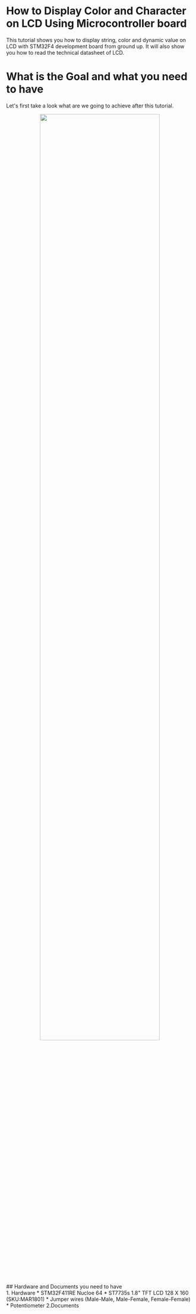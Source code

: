 # How to Display Color and Character on LCD Using Microcontroller board
This tutorial shows you how to display string, color and dynamic value on LCD with STM32F4 development board from ground up. It will also show you how to read the technical datasheet of LCD.<br />

# What is the Goal and what you need to have <br />
Let's first take a look what are we going to achieve after this tutorial.<br />
<p align="center">
<img src="/Image/Goal.gif" height="80%" width="80%"> 
</p>  
<br />
## Hardware and Documents you need to have <br />
1. Hardware
 * STM32F411RE Nucloe 64
 * ST7735s 1.8" TFT LCD 128 X 160 (SKU:MAR1801)
 * Jumper wires (Male-Male, Male-Female, Female-Female)
 * Potentiometer
2.Documents
